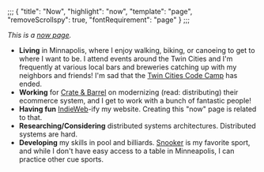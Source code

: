 ;;;
{
	"title": "Now",
	"highlight": "now",
	"template": "page",
	"removeScrollspy": true,
	"fontRequirement": "page"
}
;;;

_This is a [now page](https://nownownow.com/about)._

* **Living** in Minnapolis, where I enjoy walking, biking, or canoeing to get to where I want to be. I attend events around the Twin Cities and I'm frequently at various local bars and breweries catching up with my neighbors and friends! I'm sad that the [Twin Cities Code Camp](https://twincitiescodecamp.com/) has ended.
* **Working** for [Crate & Barrel](https://www.crateandbarrel.com) on modernizing (read: distributing) their ecommerce system, and I get to work with a bunch of fantastic people!
* **Having fun** [IndieWeb](https://indieweb.org/)-ify my website. Creating this "now" page is related to that.
* **Researching/Considering** distributed systems architectures. Distributed systems are hard.
* **Developing** my skills in pool and billiards. [Snooker](https://en.wikipedia.org/wiki/Snooker) is my favorite sport, and while I don't have easy access to a table in Minneapolis, I can practice other cue sports.